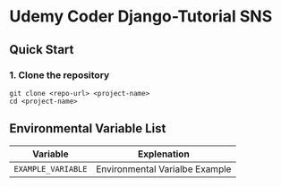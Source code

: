 # Udemy Coder Django-Tutorial SNS

## Quick Start

### 1. Clone the repository

```
git clone <repo-url> <project-name>
cd <project-name>
```

## Environmental Variable List

|Variable|Explenation|
|---|---|
|`EXAMPLE_VARIABLE`|Environmental Varialbe Example|

